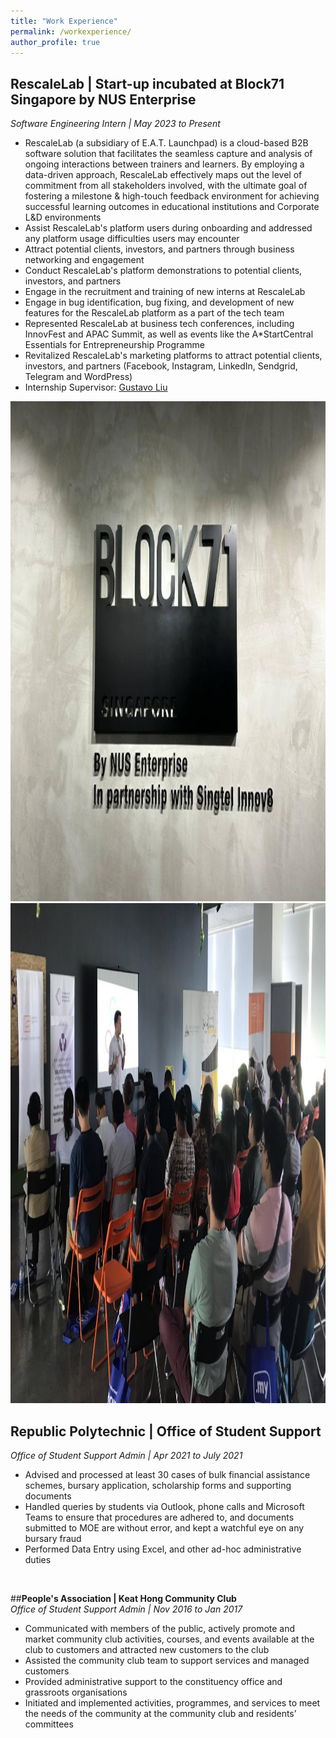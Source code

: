 ```yaml
---
title: "Work Experience"
permalink: /workexperience/
author_profile: true
---
```


## **RescaleLab | Start-up incubated at Block71 Singapore by NUS Enterprise**  
*Software Engineering Intern | May 2023 to Present*
* RescaleLab (a subsidiary of E.A.T. Launchpad) is a cloud-based B2B software solution that facilitates the seamless capture and analysis of ongoing interactions between trainers and learners. By employing a data-driven approach, RescaleLab effectively maps out the level of commitment from all stakeholders involved, with the ultimate goal of fostering a milestone & high-touch feedback environment for achieving successful learning outcomes in educational institutions and Corporate L&D environments
* Assist RescaleLab's platform users during onboarding and addressed any platform usage difficulties users may encounter  
* Attract potential clients, investors, and partners through business networking and engagement  
* Conduct RescaleLab's platform demonstrations to potential clients, investors, and partners  
* Engage in the recruitment and training of new interns at RescaleLab  
* Engage in bug identification, bug fixing, and development of new features for the RescaleLab platform as a part of the tech team  
* Represented RescaleLab at business tech conferences, including InnovFest and APAC Summit, as well as events like the A*StartCentral Essentials for Entrepreneurship Programme  
* Revitalized RescaleLab's marketing platforms to attract potential clients, investors, and partners (Facebook, Instagram, LinkedIn, Sendgrid, Telegram and WordPress)  
* Internship Supervisor: [Gustavo Liu](https://www.linkedin.com/in/gustavoliu/)  

<img src="/images/1690726204517.jpeg" height="800px" width="800px"> 

<img src="/images/Rescale.jpg" height="800px" width="800px">
<br>

## **Republic Polytechnic | Office of Student Support**  
*Office of Student Support Admin | Apr 2021 to July 2021*
* Advised and processed at least 30 cases of bulk financial assistance schemes, bursary application, scholarship forms and supporting documents
* Handled queries by students via Outlook, phone calls and Microsoft Teams to ensure that procedures are adhered to, and documents submitted to MOE are without error, and kept a watchful eye on any bursary fraud
* Performed Data Entry using Excel, and other ad-hoc administrative duties  
<br>  

##**People's Association | Keat Hong Community Club**  
*Office of Student Support Admin | Nov 2016 to Jan 2017*
* Communicated with members of the public, actively promote and market community club activities, courses, and events available at the club to customers and attracted new customers to the club 
* Assisted the community club team to support services and managed customers 
* Provided administrative support to the constituency office and grassroots organisations
* Initiated and implemented activities, programmes, and services to meet the needs of the community at the community club and residents’ committees
